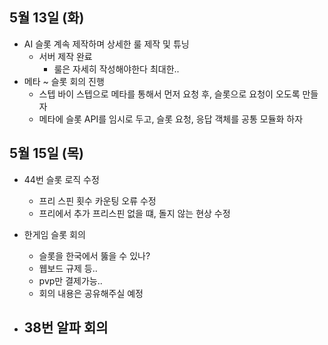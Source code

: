 
## 5월 13일 (화)

- AI 슬롯 계속 제작하며 상세한 룰 제작 및 튜닝
	- 서버 제작 완료
		- 룰은 자세히 작성해야한다 최대한..
- 메타 ~ 슬롯 회의 진행
	- 스텝 바이 스텝으로 메타를 통해서 먼저 요청 후, 슬롯으로 요청이 오도록 만들자
	- 메타에 슬롯 API를 임시로 두고, 슬롯 요청, 응답 객체를 공통 모듈화 하자


## 5월 15일 (목)

- 44번 슬롯 로직 수정
	- 프리 스핀 횟수 카운팅 오류 수정
	- 프리에서 추가 프리스핀 없을 떄, 돌지 않는 현상 수정

- 한게임 슬롯 회의
	- 슬롯을 한국에서 뚫을 수 있나?
	- 웹보드 규제 등..
	- pvp만 결제가능..
	- 회의 내용은 공유해주실 예정

- 38번 알파 회의
	- 